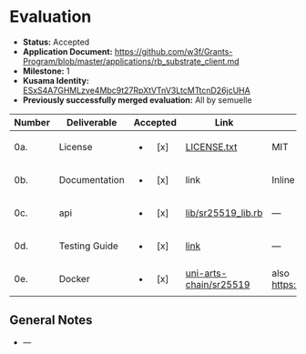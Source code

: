 # Evaluation

- **Status:** Accepted
- **Application Document:**  https://github.com/w3f/Grants-Program/blob/master/applications/rb_substrate_client.md
- **Milestone:** 1
- **Kusama Identity:** [ESxS4A7GHMLzve4Mbc9t27RpXtVTnV3LtcMTtcnD26jcUHA](https://polkascan.io/pre/kusama/account/ESxS4A7GHMLzve4Mbc9t27RpXtVTnV3LtcMTtcnD26jcUHA)
- **Previously successfully merged evaluation:** All by semuelle

| Number | Deliverable | Accepted | Link | Evaluation Notes |
| ------ | ----------- | :------: | ---- |----------------- |
| 0a. | License | <ul><li>[x] </li></ul> | [LICENSE.txt](https://github.com/uni-arts-chain/sr25519/blob/dfba6faf414c5c8132378aad3dd3d35e07051107/LICENSE.txt) | MIT |
| 0b. | Documentation | <ul><li>[x] </li></ul> | link | Inline documentation added on request |
| 0c. | api | <ul><li>[x] </li></ul> | [lib/sr25519_lib.rb](https://github.com/uni-arts-chain/sr25519/blob/dfba6faf414c5c8132378aad3dd3d35e07051107/lib/sr25519_lib.rb) | —
| 0d. | Testing Guide | <ul><li>[x] </li></ul> | [link](https://github.com/uni-arts-chain/sr25519/blob/dfba6faf414c5c8132378aad3dd3d35e07051107/README.md#running-tests) | — |
| 0e. | Docker | <ul><li>[x] </li></ul> | [uni-arts-chain/sr25519](https://github.com/uni-arts-chain/sr25519/blob/dfba6faf414c5c8132378aad3dd3d35e07051107/Dockerfile) | also https://hub.docker.com/r/uniart/sr25519 |

## General Notes

- —
